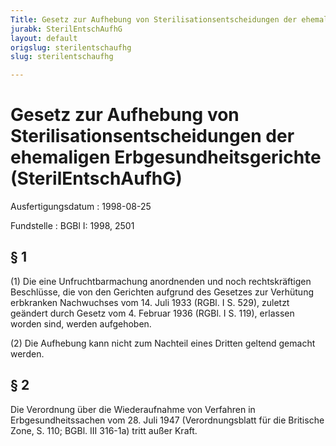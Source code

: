 ```yaml
---
Title: Gesetz zur Aufhebung von Sterilisationsentscheidungen der ehemaligen Erbgesundheitsgerichte
jurabk: SterilEntschAufhG
layout: default
origslug: sterilentschaufhg
slug: sterilentschaufhg

---
```


# Gesetz zur Aufhebung von Sterilisationsentscheidungen der ehemaligen Erbgesundheitsgerichte (SterilEntschAufhG)

Ausfertigungsdatum
:   1998-08-25

Fundstelle
:   BGBl I: 1998, 2501



## § 1

(1) Die eine Unfruchtbarmachung anordnenden und noch rechtskräftigen Beschlüsse, die von den Gerichten aufgrund des Gesetzes zur Verhütung erbkranken Nachwuchses vom 14. Juli 1933 (RGBl. I S. 529), zuletzt geändert durch Gesetz vom 4. Februar 1936 (RGBl. I S. 119), erlassen worden sind, werden aufgehoben.

(2) Die Aufhebung kann nicht zum Nachteil eines Dritten geltend gemacht werden.


## § 2

Die Verordnung über die Wiederaufnahme von Verfahren in Erbgesundheitssachen vom 28. Juli 1947 (Verordnungsblatt für die Britische Zone, S. 110; BGBl. III 316-1a) tritt außer Kraft.

